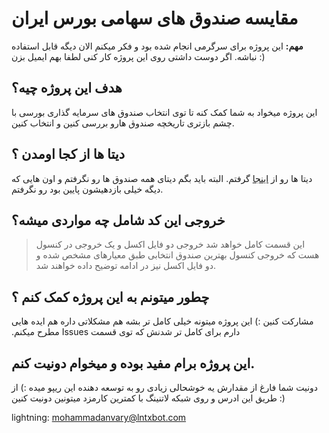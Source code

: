 # مقایسه صندوق های سهامی بورس ایران 

**مهم:** این پروژه برای سرگرمی انجام شده بود و فکر میکنم الان دیگه قابل استفاده نباشه. اگر دوست داشتی روی این پروژه کار کنی لطفا بهم ایمیل بزن :)
## هدف این پروژه چیه؟ 
این پروژه میخواد به شما کمک کنه تا توی انتخاب صندوق های سرمایه گذاری بورسی با چشم بازتری تاریخچه صندوق هارو بررسی کنین و انتخاب کنین.

## دیتا ها از کجا اومدن ؟
دیتا ها رو از [اینجا](http://fipiran.ir/DataService/MFNAVIndex) گرفتم.
البته باید بگم دیتای همه صندوق ها رو نگرفتم و اون هایی که دیگه خیلی بازدهیشون پایین بود رو نگرفتم.

## خروجی این کد شامل چه مواردی میشه؟ 
> این قسمت کامل خواهد شد
خروجی دو فایل اکسل و یک خروجی در کنسول هست که خروجی کنسول بهترین صندوق انتخابی طبق معیارهای مشخص شده و دو فایل اکسل نیز در ادامه توضیح داده خواهند شد. 

## چطور میتونم به این پروژه کمک کنم ؟ 
مشارکت کنین :) این پروژه میتونه خیلی کامل تر بشه هم مشکلاتی داره هم ایده هایی دارم برای کامل تر شدنش که توی قسمت&#x202b; Issues مطرح میکنم.

## این پروژه برام مفید بوده و میخوام دونیت کنم.
دونیت شما فارغ از مقدارش یه خوشحالی زیادی رو به توسعه دهنده این ریپو میده :) 
از طریق این ادرس و روی شبکه لاتنینگ با کمترین کارمزد میتونین دونیت کنین :)

lightning: mohammadanvary@lntxbot.com
